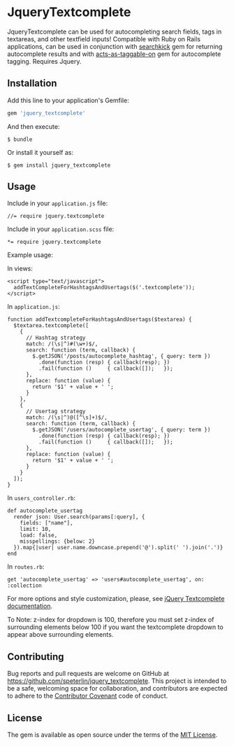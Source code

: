 # JqueryTextcomplete

JqueryTextcomplete can be used for autocompleting search fields, tags in textareas, and other textfield inputs! Compatible with Ruby on Rails applications, can be used in conjunction with [searchkick](https://github.com/ankane/searchkick) gem for returning autocomplete results and with [acts-as-taggable-on](https://github.com/mbleigh/acts-as-taggable-on) gem for autocomplete tagging. Requires Jquery.

## Installation

Add this line to your application's Gemfile:

```ruby
gem 'jquery_textcomplete'
```

And then execute:

    $ bundle

Or install it yourself as:

    $ gem install jquery_textcomplete

## Usage

Include in your `application.js` file:

    //= require jquery.textcomplete

Include in your `application.scss` file:

    *= require jquery.textcomplete

Example usage:

In views:

    <script type="text/javascript">
      addTextCompleteForHashtagsAndUsertags($('.textcomplete'));
    </script>

In `application.js`:

    function addTextcompleteForHashtagsAndUsertags($textarea) {
      $textarea.textcomplete([
        {
          // Hashtag strategy
          match: /(\s|^)#(\w+)$/,
          search: function (term, callback) {
            $.getJSON('/posts/autocomplete_hashtag', { query: term })
              .done(function (resp) { callback(resp); })
              .fail(function ()     { callback([]);   });
          },
          replace: function (value) {
            return '$1' + value + ' ';
          }
        },
        {
          // Usertag strategy
          match: /(\s|^)@([^\s]+)$/,
          search: function (term, callback) {
            $.getJSON('/users/autocomplete_usertag', { query: term })
              .done(function (resp) { callback(resp); })
              .fail(function ()     { callback([]);   });
          },
          replace: function (value) {
            return '$1' + value + ' ';
          }
        }
      ]);
    }

In `users_controller.rb`:

    def autocomplete_usertag
      render json: User.search(params[:query], {
        fields: ["name"],
        limit: 10,
        load: false,
        misspellings: {below: 2}
      }).map{|user| user.name.downcase.prepend('@').split(' ').join('.')}
    end

In `routes.rb`:

    get 'autocomplete_usertag' => 'users#autocomplete_usertag', on: :collection

For more options and style customization, please, see [jQuery Textcomplete documentation](https://github.com/yuku-t/jquery-textcomplete).

To Note: z-index for dropdown is 100, therefore you must set z-index of surrounding elements below 100 if you want the textcomplete dropdown to appear above surrounding elements.

<!-- ## Development

After checking out the repo, run `bin/setup` to install dependencies. Then, run `rake spec` to run the tests. You can also run `bin/console` for an interactive prompt that will allow you to experiment.

To install this gem onto your local machine, run `bundle exec rake install`. To release a new version, update the version number in `version.rb`, and then run `bundle exec rake release`, which will create a git tag for the version, push git commits and tags, and push the `.gem` file to [rubygems.org](https://rubygems.org). -->

## Contributing

Bug reports and pull requests are welcome on GitHub at https://github.com/speterlin/jquery_textcomplete. This project is intended to be a safe, welcoming space for collaboration, and contributors are expected to adhere to the [Contributor Covenant](http://contributor-covenant.org) code of conduct.


## License

The gem is available as open source under the terms of the [MIT License](http://opensource.org/licenses/MIT).
